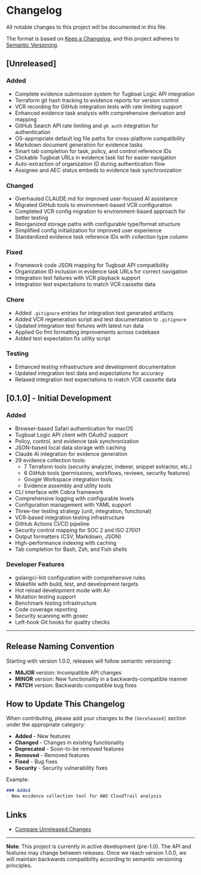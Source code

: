# Changelog

All notable changes to this project will be documented in this file.

The format is based on [Keep a Changelog](https://keepachangelog.com/en/1.0.0/),
and this project adheres to [Semantic Versioning](https://semver.org/spec/v2.0.0.html).

## [Unreleased]

### Added
- Complete evidence submission system for Tugboat Logic API integration
- Terraform git hash tracking to evidence reports for version control
- VCR recording for GitHub integration tests with rate limiting support
- Enhanced evidence task analysis with comprehensive derivation and mapping
- GitHub Search API rate limiting and `gh auth` integration for authentication
- OS-appropriate default log file paths for cross-platform compatibility
- Markdown document generation for evidence tasks
- Smart tab completion for task, policy, and control reference IDs
- Clickable Tugboat URLs in evidence task list for easier navigation
- Auto-extraction of organization ID during authentication flow
- Assignee and AEC status embeds to evidence task synchronization

### Changed
- Overhauled CLAUDE.md for improved user-focused AI assistance
- Migrated GitHub tools to environment-based VCR configuration
- Completed VCR config migration to environment-based approach for better testing
- Reorganized storage paths with configurable type/format structure
- Simplified config initialization for improved user experience
- Standardized evidence task reference IDs with collection type column

### Fixed
- Framework code JSON mapping for Tugboat API compatibility
- Organization ID inclusion in evidence task URLs for correct navigation
- Integration test failures with VCR playback support
- Integration test expectations to match VCR cassette data

### Chore
- Added `.gitignore` entries for integration test generated artifacts
- Added VCR regeneration script and test documentation to `.gitignore`
- Updated integration test fixtures with latest run data
- Applied Go fmt formatting improvements across codebase
- Added test expectation fix utility script

### Testing
- Enhanced testing infrastructure and development documentation
- Updated integration test data and expectations for accuracy
- Relaxed integration test expectations to match VCR cassette data

## [0.1.0] - Initial Development

### Added
- Browser-based Safari authentication for macOS
- Tugboat Logic API client with OAuth2 support
- Policy, control, and evidence task synchronization
- JSON-based local data storage with caching
- Claude AI integration for evidence generation
- 29 evidence collection tools:
  - 7 Terraform tools (security analyzer, indexer, snippet extractor, etc.)
  - 6 GitHub tools (permissions, workflows, reviews, security features)
  - Google Workspace integration tools
  - Evidence assembly and utility tools
- CLI interface with Cobra framework
- Comprehensive logging with configurable levels
- Configuration management with YAML support
- Three-tier testing strategy (unit, integration, functional)
- VCR-based integration testing infrastructure
- GitHub Actions CI/CD pipeline
- Security control mapping for SOC 2 and ISO 27001
- Output formatters (CSV, Markdown, JSON)
- High-performance indexing with caching
- Tab completion for Bash, Zsh, and Fish shells

### Developer Features
- golangci-lint configuration with comprehensive rules
- Makefile with build, test, and development targets
- Hot reload development mode with Air
- Mutation testing support
- Benchmark testing infrastructure
- Code coverage reporting
- Security scanning with gosec
- Left-hook Git hooks for quality checks

---

## Release Naming Convention

Starting with version 1.0.0, releases will follow semantic versioning:

- **MAJOR** version: Incompatible API changes
- **MINOR** version: New functionality in a backwards-compatible manner
- **PATCH** version: Backwards-compatible bug fixes

## How to Update This Changelog

When contributing, please add your changes to the `[Unreleased]` section under the appropriate category:

- **Added** - New features
- **Changed** - Changes in existing functionality
- **Deprecated** - Soon-to-be removed features
- **Removed** - Removed features
- **Fixed** - Bug fixes
- **Security** - Security vulnerability fixes

Example:
```markdown
### Added
- New evidence collection tool for AWS CloudTrail analysis
```

## Links

- [Compare Unreleased Changes](https://github.com/grctool/grctool/compare/v0.1.0...HEAD)

---

**Note**: This project is currently in active development (pre-1.0). The API and features may change between releases. Once we reach version 1.0.0, we will maintain backwards compatibility according to semantic versioning principles.
